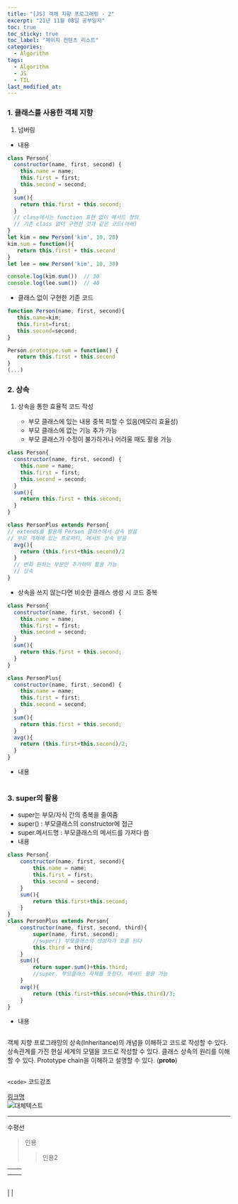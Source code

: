 ```yaml
---
title: "[JS] 객체 지향 프로그래밍 - 2"
excerpt: "21년 11월 08일 공부일지"
toc: true
toc_sticky: true
toc_label: "페이지 컨텐츠 리스트"
categories:
  - Algorithm
tags:
  - Algorithm
  - JS
  - TIL
last_modified_at:
---
```


### **1. 클래스를 사용한 객체 지향**

1. 넘버링

- 내용

```javascript
class Person{
  constructor(name, first, second) {
    this.name = name;
    this.first = first;
    this.second = second;
  }
  sum(){
    return this.first + this.second;
  }
  // class에서는 function 표현 없이 메서드 정의
  // 기존 class 없이 구현한 것과 같은 코드(아래)
}
let kim = new Person('kim', 10, 20) 
kim.sum = function(){
   return this.first + this.second
}
let lee = new Person('kim', 10, 30)

console.log(kim.sum())  // 30
console.log(lee.sum())  // 40
```

- 클래스 없이 구현한 기존 코드
```javascript
function Person(name, first, second){
   this.name=kim;
   this.first=first;
   this.second=second;
}

Person.prototype.sum = function() {
   return this.first + this.second
}
(...)
```

### **2. 상속**

1. 상속을 통한 효율적 코드 작성

   - 부모 클래스에 있는 내용 중복 피할 수 있음(메모리 효율성)
   - 부모 클래스에 없는 기능 추가 가능
   - 부모 클래스가 수정이 불가하거나 어려울 때도 활용 가능 

```javascript
class Person{
  constructor(name, first, second) {
    this.name = name;
    this.first = first;
    this.second = second;
  }
  sum(){
    return this.first + this.second;
  }
}

class PersonPlus extends Person{
// extends를 활용해 Person 클래스에서 상속 받음
// 부모 객체에 있는 프로퍼티, 메서드 상속 받음
  avg(){
    return (this.first+this.second)/2
  }
  // 변화 원하는 부분만 추가하여 활용 가능
  // 상속
}
```


- 상속을 쓰지 않는다면 비슷한 클래스 생성 시 코드 중복

```javascript
class Person{
  constructor(name, first, second) {
    this.name = name;
    this.first = first;
    this.second = second;
  }
  sum(){
    return this.first + this.second;
  }
}

class PersonPlus{
  constructor(name, first, second) {
    this.name = name;
    this.first = first;
    this.second = second;
  }
  sum(){
    return this.first + this.second;
  }
  avg(){
    return (this.first+this.second)/2;
  }
}
```

- 내용

```javascript

```

### **3. super의 활용**

- super는 부모/자식 간의 중복을 줄여줌
- super() : 부모클래스의 constructor에 접근
- super.메서드명 : 부모클래스의 메서드를 가져다 씀
- 내용

```javascript
class Person{
    constructor(name, first, second){
        this.name = name;
        this.first = first;
        this.second = second;
    }
    sum(){
        return this.first+this.second;
    }
}
class PersonPlus extends Person{
    constructor(name, first, second, third){
        super(name, first, second);
        //super() 부모클래스의 생성자가 호출 된다
        this.third = third;
    }
    sum(){
        return super.sum()+this.third;
        //super. 부모클래스 자체를 뜻한다. 메서드 활용 가능
    }
    avg(){
        return (this.first+this.second+this.third)/3;
    }
}

```

- 내용

```javascript

```


객체 지향 프로그래밍의 상속(Inheritance)의 개념을 이해하고 코드로 작성할 수 있다.
상속관계를 가진 현실 세계의 모델을 코드로 작성할 수 있다.
클래스 상속의 원리를 이해할 수 있다.
Prototype chain을 이해하고 설명할 수 있다. (__proto__)





```javascript
```
`<code>` 코드강조

[링크명](링크주소)    
![대체텍스트](이미지주소)

*** 
수평선

>인용
>>인용2

| | |
---|---
| | |
| | |

| | |
---|---
| 
|

<small></small>